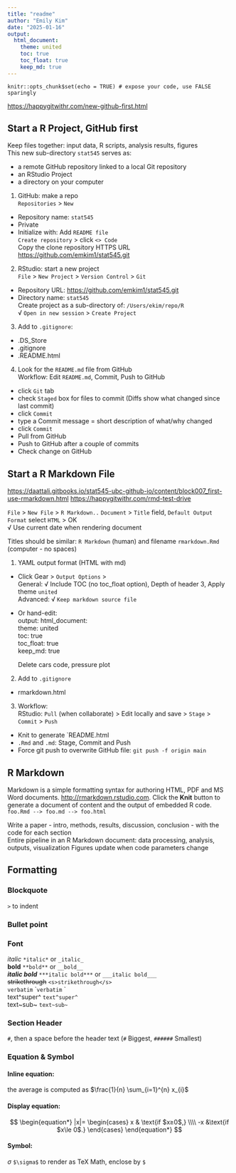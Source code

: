 ```yaml
---
title: "readme"
author: "Emily Kim"
date: "2025-01-16"
output: 
  html_document:   
    theme: united  
    toc: true
    toc_float: true
    keep_md: true  
---
```


```{r setup, include=FALSE}
knitr::opts_chunk$set(echo = TRUE) # expose your code, use FALSE sparingly
```
https://happygitwithr.com/new-github-first.html 

## Start a R Project, GitHub first  
Keep files together: input data, R scripts, analysis results, figures  
This new sub-directory `stat545` serves as:

* a remote GitHub repository linked to a local Git repository    
* an RStudio Project  
* a directory on your computer

1) GitHub: make a repo  
`Repositories` > `New`  
* Repository name: `stat545`  
* Private
* Initialize with: Add `README file`  
`Create repository` > click `<> Code`  
Copy the clone repository HTTPS URL  <https://github.com/emkim1/stat545.git>  

2) RStudio: start a new project    
`File` > `New Project` > `Version Control` > `Git`  

* Repository URL: <https://github.com/emkim1/stat545.git>  
* Directory name: `stat545`  
Create project as a sub-directory of: `/Users/ekim/repo/R`  
√ `Open in new session` > `Create Project` 

3) Add to `.gitignore`:

* .DS_Store  
* .gitignore
* .README.html 

4) Look for the `README.md` file from GitHub  
Workflow: Edit `README.md`, Commit, Push to GitHub  

* click `Git` tab  
* check `Staged` box for files to commit  (Diffs show what changed since last commit)  
* click `Commit`  
* type a Commit message = short description of what/why changed    
* click `Commit`  
* Pull from GitHub  
* Push to GitHub after a couple of commits  
* Check change on GitHub  

## Start a R Markdown File
<https://daattali.gitbooks.io/stat545-ubc-github-io/content/block007_first-use-rmarkdown.html>
https://happygitwithr.com/rmd-test-drive  

`File` > `New File` > `R Markdown..`
`Document` > `Title` field, `Default Output Format` select `HTML` > OK  
√ Use current date when rendering document  

Titles should be similar: `R Markdown` (human) and filename `rmarkdown.Rmd` (computer - no spaces)  

1) YAML output format (HTML with md)  

* Click Gear > `Output Options` >  
General: √ Include TOC (no toc_float option), Depth of header 3, Apply theme `united`  
Advanced: √ `Keep markdown source file`  
* Or hand-edit:  
output: 
  html_document:   
    theme: united  
    toc: true  
    toc_float: true  
    keep_md: true 
    
    Delete cars code, pressure plot

2) Add to `.gitignore`  

* rmarkdown.html

3) Workflow:  
RStudio: `Pull` (when collaborate) \> Edit locally and save \> `Stage` \> `Commit` \> `Push`  
* Knit to generate `README.html
* `.Rmd` and `.md`: Stage, Commit and Push  
* Force git push to overwrite GitHub file:  `git push -f origin main`  
 

## R Markdown

Markdown is a simple formatting syntax for authoring HTML, PDF and MS Word documents. <http://rmarkdown.rstudio.com>.
Click the **Knit** button to generate a document of content and the output of embedded R code.  
`foo.Rmd --> foo.md --> foo.html`

Write a paper - intro, methods, results, discussion, conclusion - with the code for each section  
Entire pipeline in an R Markdown document: data processing, analysis, outputs, visualization
Figures update when code parameters change  

## Formatting

### Blockquote

`>` to indent

### Bullet point

### Font

*italic*  `*italic*` or `_italic_`  
**bold**  `**bold**` or `__bold__`  
***italic bold***   `***italic bold***` or `___italic bold___`  
<s>strikethrough</s>  `<s>strikethrough</s>`  
`verbatim` \``verbatim` \`        
text^super^  `text^super^`  
text~sub~  `text~sub~`

### Section Header

`#`, then a space before the header text (`#` Biggest, `######` Smallest)

### Equation & Symbol

#### Inline equation: 
the average is computed as $\frac{1}{n} \sum_{i=1}^{n} x_{i}$  

#### Display equation:
$$
\begin{equation*}
|x|= 
\begin{cases} x & \text{if $x≥0$,} \\\\
-x &\text{if $x\le 0$.}
\end{cases}
\end{equation*}
$$

#### Symbol: 
$\sigma$ `$\sigma$`  to render as TeX Math, enclose by `$`  

